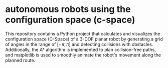 # autonomous robots using the configuration space (c-space)
This repository contains a Python project that calculates and visualizes the configuration space (C-Space) of a 3-DOF planar robot by generating a grid of angles in the range of $[-\pi, \pi]$ and detecting collisions with obstacles. Additionally, the A* algorithm is implemented to plan collision-free paths, and matplotlib is used to smoothly animate the robot's movement along the planned route.
